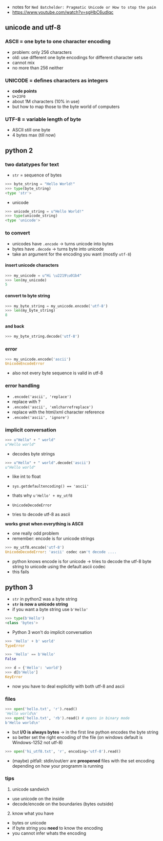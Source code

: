 * notes for `Ned Batchelder: Pragmatic Unicode or How to stop the pain`
 * https://www.youtube.com/watch?v=sgHbC6udIqc

unicode and utf-8
----

### ASCII = one byte to one character encoding
* problem: only 256 characters
* old: use different one byte encodings for different character sets
 * cannot mix
 * no more than 256 neither

### UNICODE = defines characters as integers
* **code points**
* `U+23F0`
* about 1M characters (10% in use)
* but how to map those to the byte world of computers

### UTF-8 = variable length of byte
* ASCII still one byte
* 4 bytes max (till now)

python 2
----
### two datatypes for text
* `str` = sequence of bytes
```python
>>> byte_string = "Hello World!"
>>> type(byte_string)
<type 'str'>
```
* unicode
```python
>>> unicode_string = u"Hello World!"
>>> type(unicode_string)
<type 'unicode'>
```
### to convert
* unicodes have `.encode` -> turns unicode into bytes
* bytes have `.decode` -> turns byte into unicode
* take an argument for the encoding you want (mostly `utf-8`)

#### insert unicode characters
```python
>>> my_unicode = u"Hi \u2219\u01b4"
>>> len(my_unicode) 
5
```
#### convert to byte string
```python
>>> my_byte_string = my_unicode.encode('utf-8')
>>> len(my_byte_string)
8
```
#### and back
```python
>>> my_byte_string.decode('utf-8')
```

### error
```python
>>> my_unicode.encode('ascii')
UnicodeEncodeError
```
* also not every byte sequence is valid in utf-8

### error handling
* `.encode('ascii', 'replace')`
 * replace with ?
* `.encode('ascii', 'xmlcharrefreplace')`
 * replace with the html/xml character reference
* `.encode('ascii', 'ignore')`


### implicit conversation
```python
>>> u"Hello" + " world"
u"Hello world"
```
* decodes byte strings 
```python
>>> u"Hello" + " world".decode('ascii')
u"Hello world"
```
* like int to float

* `sys.getdefaultencoding() == 'ascii'`
* thats why `u'Hello' + my_utf8`
 * `UnicodeDecodeError`
 * tries to decode utf-8 as ascii

**works great when everything is ASCII**

* one really odd problem
 * remember: encode is for unicode strings
```python
>>> my_utf8.encode('utf-8')
UnicodeDecodeError: 'ascii' codec can't decode ....
```
* python knows encode is for unicode -> tries to decode the utf-8 byte string to unicode using the default ascii codec
 * this fails

python 3
----
* `str` in python2 was a byte string
* **`str` is now a unicode string**
* if you want a byte string use `b'Hello'`

```python
>>> type(b'Hello')
<class 'bytes'>
```
* Python 3 won't do implicit conversation

```python
>>> 'Hello' + b' world'
TypeError

>>> 'Hello' == b'Hello'
False

>>> d = {'Hello': 'world'}
>>> d[b'Hello']
KeyError
```
* now you have to deal explicitly with both utf-8 and ascii

### files
```python
>>> open('hello.txt', 'r').read()
'Hello world\n'
>>> open('hello.txt', 'rb').read() # opens in binary mode
b'Hello world\n'
```
* but **I/O is always bytes** -> in the first line python encodes the byte string
* so better set the right encoding of the file (on windows default is Windows-1252 not utf-8)
```python
>>> open('hi_utf8.txt', 'r', encoding='utf-8').read()
```
* (maybe) pitfall: stdin/out/err are **preopened** files with the set encoding depending on how your programm is running

### tips
1. unicode sandwich
 * use unicode on the inside
 * decode/encode on the boundaries (bytes outside)
2. know what you have
 * bytes or unicode
 * if byte string you **need** to know the encoding
  * you cannot infer whats the encoding
